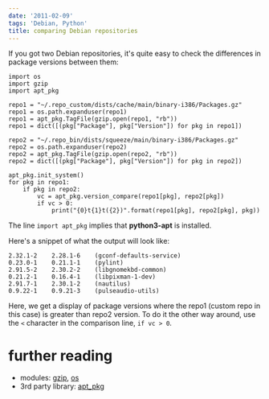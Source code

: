 ```yaml
---
date: '2011-02-09'
tags: 'Debian, Python'
title: comparing Debian repositories
---
```


If you got two Debian repositories, it\'s quite easy to check the
differences in package versions between them:

``` {.sourceCode .python}
import os
import gzip
import apt_pkg

repo1 = "~/.repo_custom/dists/cache/main/binary-i386/Packages.gz"
repo1 = os.path.expanduser(repo1)
repo1 = apt_pkg.TagFile(gzip.open(repo1, "rb"))
repo1 = dict([(pkg["Package"], pkg["Version"]) for pkg in repo1])

repo2 = "~/.repo_bin/dists/squeeze/main/binary-i386/Packages.gz"
repo2 = os.path.expanduser(repo2)
repo2 = apt_pkg.TagFile(gzip.open(repo2, "rb"))
repo2 = dict([(pkg["Package"], pkg["Version"]) for pkg in repo2])

apt_pkg.init_system()
for pkg in repo1:
    if pkg in repo2:
        vc = apt_pkg.version_compare(repo1[pkg], repo2[pkg])
        if vc > 0:
            print("{0}t{1}t({2})".format(repo1[pkg], repo2[pkg], pkg))
```

The line `import apt_pkg` implies that **python3-apt** is installed.

Here\'s a snippet of what the output will look like:

    2.32.1-2    2.28.1-6    (gconf-defaults-service)
    0.23.0-1    0.21.1-1    (pylint)
    2.91.5-2    2.30.2-2    (libgnomekbd-common)
    0.21.2-1    0.16.4-1    (libpixman-1-dev)
    2.91.7-1    2.30.1-2    (nautilus)
    0.9.22-1    0.9.21-3    (pulseaudio-utils)

Here, we get a display of package versions where the repo1 (custom repo
in this case) is greater than repo2 version. To do it the other way
around, use the `<` character in the comparison line, `if vc > 0`.

further reading
===============

-   modules: [gzip], [os]
-   3rd party library: [apt\_pkg]

  [gzip]: http://docs.python.org/library/gzip
  [os]: http://docs.python.org/library/os
  [apt\_pkg]: http://apt.alioth.debian.org/python-apt-doc/library/apt_pkg.html
